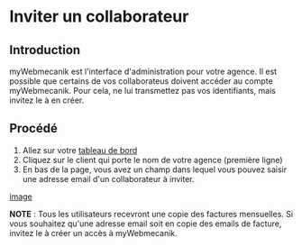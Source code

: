 # Inviter un collaborateur

## Introduction ##

myWebmecanik est l'interface d'administration pour votre agence. Il est possible que certains de vos collaborateus doivent accéder au compte myWebmecanik. Pour cela, ne lui transmettez pas vos identifiants, mais invitez le à en créer.

## Procédé ##

1. Allez sur votre [tableau de bord](https://my.webmecanik.com)
2. Cliquez sur le client qui porte le nom de votre agence (première ligne)
3. En bas de la page, vous avez un champ dans lequel vous pouvez saisir une adresse email d'un collaborateur à inviter.

[image](assets/invite-collaborator.png)

**NOTE** : Tous les utilisateurs recevront une copie des factures mensuelles. Si vous souhaitez qu'une adresse email soit en copie des emails de facture, invitez le à créer un accès à myWebmecanik.
